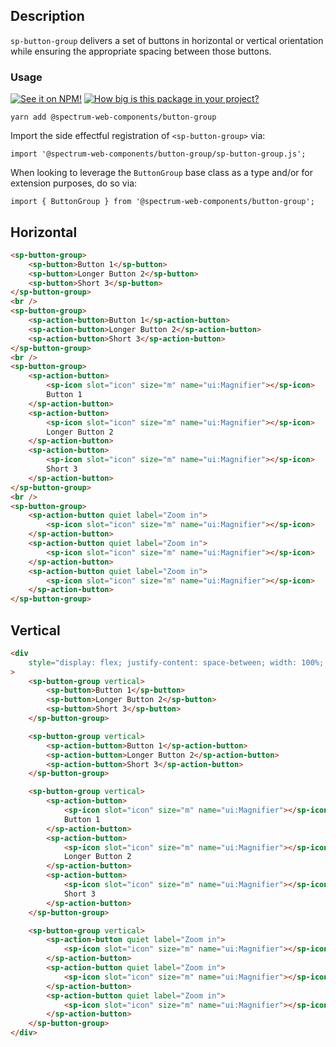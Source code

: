 ## Description

`sp-button-group` delivers a set of buttons in horizontal or vertical orientation while ensuring the appropriate spacing between those buttons.

### Usage

[![See it on NPM!](https://img.shields.io/npm/v/@spectrum-web-components/button-group?style=for-the-badge)](https://www.npmjs.com/package/@spectrum-web-components/button-group)
[![How big is this package in your project?](https://img.shields.io/bundlephobia/minzip/@spectrum-web-components/button-group?style=for-the-badge)](https://bundlephobia.com/result?p=@spectrum-web-components/button-group)

```
yarn add @spectrum-web-components/button-group
```

Import the side effectful registration of `<sp-button-group>` via:

```
import '@spectrum-web-components/button-group/sp-button-group.js';
```

When looking to leverage the `ButtonGroup` base class as a type and/or for extension purposes, do so via:

```
import { ButtonGroup } from '@spectrum-web-components/button-group';
```

## Horizontal

<sp-icons-medium></sp-icons-medium>

```html
<sp-button-group>
    <sp-button>Button 1</sp-button>
    <sp-button>Longer Button 2</sp-button>
    <sp-button>Short 3</sp-button>
</sp-button-group>
<br />
<sp-button-group>
    <sp-action-button>Button 1</sp-action-button>
    <sp-action-button>Longer Button 2</sp-action-button>
    <sp-action-button>Short 3</sp-action-button>
</sp-button-group>
<br />
<sp-button-group>
    <sp-action-button>
        <sp-icon slot="icon" size="m" name="ui:Magnifier"></sp-icon>
        Button 1
    </sp-action-button>
    <sp-action-button>
        <sp-icon slot="icon" size="m" name="ui:Magnifier"></sp-icon>
        Longer Button 2
    </sp-action-button>
    <sp-action-button>
        <sp-icon slot="icon" size="m" name="ui:Magnifier"></sp-icon>
        Short 3
    </sp-action-button>
</sp-button-group>
<br />
<sp-button-group>
    <sp-action-button quiet label="Zoom in">
        <sp-icon slot="icon" size="m" name="ui:Magnifier"></sp-icon>
    </sp-action-button>
    <sp-action-button quiet label="Zoom in">
        <sp-icon slot="icon" size="m" name="ui:Magnifier"></sp-icon>
    </sp-action-button>
    <sp-action-button quiet label="Zoom in">
        <sp-icon slot="icon" size="m" name="ui:Magnifier"></sp-icon>
    </sp-action-button>
</sp-button-group>
```

## Vertical

```html
<div
    style="display: flex; justify-content: space-between; width: 100%; max-width: 500px;"
>
    <sp-button-group vertical>
        <sp-button>Button 1</sp-button>
        <sp-button>Longer Button 2</sp-button>
        <sp-button>Short 3</sp-button>
    </sp-button-group>

    <sp-button-group vertical>
        <sp-action-button>Button 1</sp-action-button>
        <sp-action-button>Longer Button 2</sp-action-button>
        <sp-action-button>Short 3</sp-action-button>
    </sp-button-group>

    <sp-button-group vertical>
        <sp-action-button>
            <sp-icon slot="icon" size="m" name="ui:Magnifier"></sp-icon>
            Button 1
        </sp-action-button>
        <sp-action-button>
            <sp-icon slot="icon" size="m" name="ui:Magnifier"></sp-icon>
            Longer Button 2
        </sp-action-button>
        <sp-action-button>
            <sp-icon slot="icon" size="m" name="ui:Magnifier"></sp-icon>
            Short 3
        </sp-action-button>
    </sp-button-group>

    <sp-button-group vertical>
        <sp-action-button quiet label="Zoom in">
            <sp-icon slot="icon" size="m" name="ui:Magnifier"></sp-icon>
        </sp-action-button>
        <sp-action-button quiet label="Zoom in">
            <sp-icon slot="icon" size="m" name="ui:Magnifier"></sp-icon>
        </sp-action-button>
        <sp-action-button quiet label="Zoom in">
            <sp-icon slot="icon" size="m" name="ui:Magnifier"></sp-icon>
        </sp-action-button>
    </sp-button-group>
</div>
```
